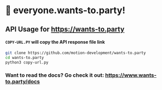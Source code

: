# 🎉 everyone.wants-to.party!
## API Usage for https://wants-to.party  

#### `COPY-URL.PY` will copy the API response file link
```bash
git clone https://github.com/motion-development/wants-to.party
cd wants-to.party
python3 copy-url.py
``` 

### Want to read the docs? Go check it out: https://www.wants-to.party/docs
